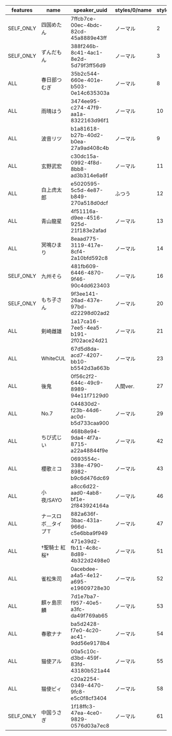 |features|name|speaker_uuid|styles/0/name|styles/0/id|styles/1/name|styles/1/id|styles/2/name|styles/2/id|styles/3/name|styles/3/id|styles/4/name|styles/4/id|styles/5/name|styles/5/id|version|
|---|---|---|---|---|---|---|---|---|---|---|---|---|---|---|---|
|SELF_ONLY|四国めたん|7ffcb7ce-00ec-4bdc-82cd-45a8889e43ff|ノーマル|2|あまあま|0|ツンツン|6|セクシー|4|ささやき|36|ヒソヒソ|37|0.14.4|
|SELF_ONLY|ずんだもん|388f246b-8c41-4ac1-8e2d-5d79f3ff56d9|ノーマル|3|あまあま|1|ツンツン|7|セクシー|5|ささやき|22|ヒソヒソ|38|0.14.4|
|ALL|春日部つむぎ|35b2c544-660e-401e-b503-0e14c635303a|ノーマル|8|||||||||||0.14.4|
|ALL|雨晴はう|3474ee95-c274-47f9-aa1a-8322163d96f1|ノーマル|10|||||||||||0.14.4|
|ALL|波音リツ|b1a81618-b27b-40d2-b0ea-27a9ad408c4b|ノーマル|9|クイーン|65|||||||||0.14.4|
|ALL|玄野武宏|c30dc15a-0992-4f8d-8bb8-ad3b314e6a6f|ノーマル|11|喜び|39|ツンギレ|40|悲しみ|41|||||0.14.4|
|ALL|白上虎太郎|e5020595-5c5d-4e87-b849-270a518d0dcf|ふつう|12|わーい|32|びくびく|33|おこ|34|びえーん|35|||0.14.4|
|ALL|青山龍星|4f51116a-d9ee-4516-925d-21f183e2afad|ノーマル|13|||||||||||0.14.4|
|ALL|冥鳴ひまり|8eaad775-3119-417e-8cf4-2a10bfd592c8|ノーマル|14|||||||||||0.14.4|
|SELF_ONLY|九州そら|481fb609-6446-4870-9f46-90c4dd623403|ノーマル|16|あまあま|15|ツンツン|18|セクシー|17|ささやき|19|||0.14.4|
|SELF_ONLY|もち子さん|9f3ee141-26ad-437e-97bd-d22298d02ad2|ノーマル|20|セクシー／あん子|66|||||||||0.14.4|
|ALL|剣崎雌雄|1a17ca16-7ee5-4ea5-b191-2f02ace24d21|ノーマル|21|||||||||||0.14.4|
|ALL|WhiteCUL|67d5d8da-acd7-4207-bb10-b5542d3a663b|ノーマル|23|たのしい|24|かなしい|25|びえーん|26|||||0.14.4|
|ALL|後鬼|0f56c2f2-644c-49c9-8989-94e11f7129d0|人間ver.|27|ぬいぐるみver.|28|||||||||0.14.4|
|ALL|No.7|044830d2-f23b-44d6-ac0d-b5d733caa900|ノーマル|29|アナウンス|30|読み聞かせ|31|||||||0.14.4|
|ALL|ちび式じい|468b8e94-9da4-4f7a-8715-a22a48844f9e|ノーマル|42|||||||||||0.14.4|
|ALL|櫻歌ミコ|0693554c-338e-4790-8982-b9c6d476dc69|ノーマル|43|第二形態|44|ロリ|45|||||||0.14.4|
|ALL|小夜/SAYO|a8cc6d22-aad0-4ab8-bf1e-2f843924164a|ノーマル|46|||||||||||0.14.4|
|ALL|ナースロボ＿タイプＴ|882a636f-3bac-431a-966d-c5e6bba9f949|ノーマル|47|楽々|48|恐怖|49|内緒話|50|||||0.14.4|
|ALL|†聖騎士 紅桜†|471e39d2-fb11-4c8c-8d89-4b322d2498e0|ノーマル|51|||||||||||0.14.4|
|ALL|雀松朱司|0acebdee-a4a5-4e12-a695-e19609728e30|ノーマル|52|||||||||||0.14.4|
|ALL|麒ヶ島宗麟|7d1e7ba7-f957-40e5-a3fc-da49f769ab65|ノーマル|53|||||||||||0.14.4|
|ALL|春歌ナナ|ba5d2428-f7e0-4c20-ac41-9dd56e9178b4|ノーマル|54|||||||||||0.14.4|
|ALL|猫使アル|00a5c10c-d3bd-459f-83fd-43180b521a44|ノーマル|55|おちつき|56|うきうき|57|||||||0.14.4|
|ALL|猫使ビィ|c20a2254-0349-4470-9fc8-e5c0f8cf3404|ノーマル|58|おちつき|59|人見知り|60|||||||0.14.4|
|SELF_ONLY|中国うさぎ|1f18ffc3-47ea-4ce0-9829-0576d03a7ec8|ノーマル|61|おどろき|62|こわがり|63|へろへろ|64|||||0.14.4|
